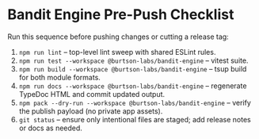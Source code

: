 # Bandit Engine Pre-Push Checklist

Run this sequence before pushing changes or cutting a release tag:

1. `npm run lint` – top-level lint sweep with shared ESLint rules.  
2. `npm run test --workspace @burtson-labs/bandit-engine` – vitest suite.  
3. `npm run build --workspace @burtson-labs/bandit-engine` – tsup build for both module formats.  
4. `npm run docs --workspace @burtson-labs/bandit-engine` – regenerate TypeDoc HTML and commit updated output.  
5. `npm pack --dry-run --workspace @burtson-labs/bandit-engine` – verify the publish payload (no private app assets).  
6. `git status` – ensure only intentional files are staged; add release notes or docs as needed.
